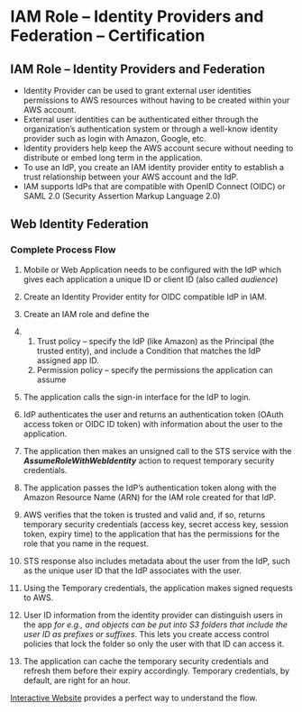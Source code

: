 # IAM Role – Identity Providers and Federation – Certification

## IAM Role – Identity Providers and Federation

- Identity Provider can be used to grant external user identities permissions to AWS resources without having to be created within your AWS account.
- External user identities can be authenticated either through the organization’s authentication system or through a well-know identity provider such as login with Amazon, Google, etc.
- Identity providers help keep the AWS account secure without needing to distribute or embed long term in the application.
- To use an IdP, you create an IAM identity provider entity to establish a trust relationship between your AWS account and the IdP.
- IAM supports IdPs that are compatible with OpenID Connect (OIDC) or SAML 2.0 (Security Assertion Markup Language 2.0)



## Web Identity Federation

### Complete Process Flow

1. Mobile or Web Application needs to be configured with the IdP which gives each application a unique ID or client ID (also called *audience*)

2. Create an Identity Provider entity for OIDC compatible IdP in IAM.

3. Create an IAM role and define the

4. 1. Trust policy – specify the IdP (like Amazon) as the Principal (the trusted entity), and include a Condition that matches the IdP assigned app ID.
   2. Permission policy – specify the permissions the application can assume

5. The application calls the sign-in interface for the IdP to login.

6. IdP authenticates the user and returns an authentication token (OAuth access token or OIDC ID token) with information about the user to the application.

7. The application then makes an unsigned call to the STS service with the ***AssumeRoleWithWebIdentity*** action to request temporary security credentials.

8. The application passes the IdP’s authentication token along with the Amazon Resource Name (ARN) for the IAM role created for that IdP.

9. AWS verifies that the token is trusted and valid and, if so, returns temporary security credentials (access key, secret access key, session token, expiry time) to the application that has the permissions for the role that you name in the request.

10. STS response also includes metadata about the user from the IdP, such as the unique user ID that the IdP associates with the user.

11. Using the Temporary credentials, the application makes signed requests to AWS.

12. User ID information from the identity provider can distinguish users in the app *for e.g., and objects can be put into S3 folders that include the user ID as prefixes or suffixes*. This lets you create access control policies that lock the folder so only the user with that ID can access it.

13. The application can cache the temporary security credentials and refresh them before their expiry accordingly. Temporary credentials, by default, are right for an hour.

[Interactive Website](https://web-identity-federation-playground.s3.amazonaws.com/index.html) provides a perfect way to understand the flow.
